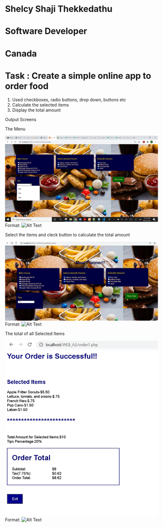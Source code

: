 # Shelcy Shaji Thekkedathu
# Software Developer
# Canada

# Task : Create a simple online app to order food
1. Used checkboxes, radio buttons, drop down, buttons etc
2. Calculate the selected items
3. Display the total amount

Output Screens

The Menu

![GitHub Logo](/Res.jpg)
Format: ![Alt Text](url)

Select the items and cleck button to calculate the total amount

![GitHub Logo](/Res2.jpg)
Format: ![Alt Text](url)

The total of all Selected Items

![GitHub Logo](/Res3.jpg)
Format: ![Alt Text](url)
